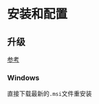 # 安装和配置


## 升级
[参考](https://stackoverflow.com/questions/10075990/upgrading-node-js-to-latest-version)
### Windows
直接下载最新的`.msi`文件重安装

